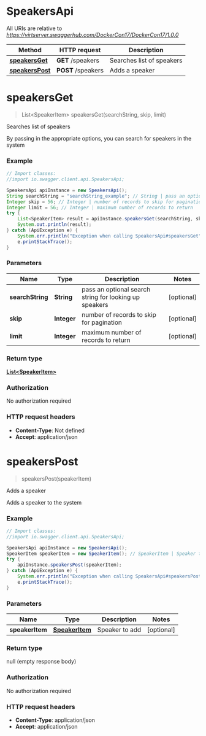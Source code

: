 # SpeakersApi

All URIs are relative to *https://virtserver.swaggerhub.com/DockerCon17/DockerCon17/1.0.0*

Method | HTTP request | Description
------------- | ------------- | -------------
[**speakersGet**](SpeakersApi.md#speakersGet) | **GET** /speakers | Searches list of speakers
[**speakersPost**](SpeakersApi.md#speakersPost) | **POST** /speakers | Adds a speaker


<a name="speakersGet"></a>
# **speakersGet**
> List&lt;SpeakerItem&gt; speakersGet(searchString, skip, limit)

Searches list of speakers

By passing in the appropriate options, you can search for speakers in the system 

### Example
```java
// Import classes:
//import io.swagger.client.api.SpeakersApi;

SpeakersApi apiInstance = new SpeakersApi();
String searchString = "searchString_example"; // String | pass an optional search string for looking up speakers
Integer skip = 56; // Integer | number of records to skip for pagination
Integer limit = 56; // Integer | maximum number of records to return
try {
    List<SpeakerItem> result = apiInstance.speakersGet(searchString, skip, limit);
    System.out.println(result);
} catch (ApiException e) {
    System.err.println("Exception when calling SpeakersApi#speakersGet");
    e.printStackTrace();
}
```

### Parameters

Name | Type | Description  | Notes
------------- | ------------- | ------------- | -------------
 **searchString** | **String**| pass an optional search string for looking up speakers | [optional]
 **skip** | **Integer**| number of records to skip for pagination | [optional]
 **limit** | **Integer**| maximum number of records to return | [optional]

### Return type

[**List&lt;SpeakerItem&gt;**](SpeakerItem.md)

### Authorization

No authorization required

### HTTP request headers

 - **Content-Type**: Not defined
 - **Accept**: application/json

<a name="speakersPost"></a>
# **speakersPost**
> speakersPost(speakerItem)

Adds a speaker

Adds a speaker to the system

### Example
```java
// Import classes:
//import io.swagger.client.api.SpeakersApi;

SpeakersApi apiInstance = new SpeakersApi();
SpeakerItem speakerItem = new SpeakerItem(); // SpeakerItem | Speaker to add
try {
    apiInstance.speakersPost(speakerItem);
} catch (ApiException e) {
    System.err.println("Exception when calling SpeakersApi#speakersPost");
    e.printStackTrace();
}
```

### Parameters

Name | Type | Description  | Notes
------------- | ------------- | ------------- | -------------
 **speakerItem** | [**SpeakerItem**](SpeakerItem.md)| Speaker to add | [optional]

### Return type

null (empty response body)

### Authorization

No authorization required

### HTTP request headers

 - **Content-Type**: application/json
 - **Accept**: application/json

